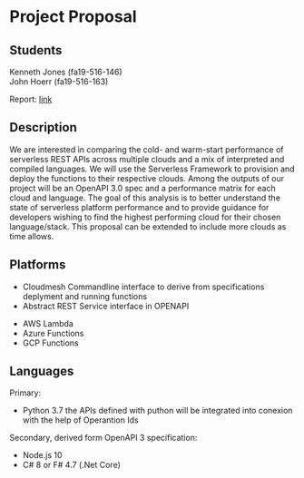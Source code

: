 # Project Proposal

## Students

Kenneth Jones (fa19-516-146)  
John Hoerr (fa19-516-163)

Report: [link](https://github.com/cloudmesh-community/fa19-516-163/blob/master/project/report.md)

## Description

We are interested in comparing the cold- and warm-start performance of
serverless REST APIs across multiple clouds and a mix of interpreted and
compiled languages. We will use the Serverless Framework to provision and deploy
the functions to their respective clouds. Among the outputs of our project will
be an OpenAPI 3.0 spec and a performance matrix for each cloud and language. The
goal of this analysis is to better understand the state of serverless platform
performance and to provide guidance for developers wishing to find the highest
performing cloud for their chosen language/stack. This proposal can be extended
to include more clouds as time allows.

## Platforms

* Cloudmesh Commandline interface to derive from specifications deplyment and running functions
* Abstract REST Service interface in OPENAPI
- AWS Lambda
- Azure Functions
- GCP Functions

## Languages

Primary:
- Python 3.7 the APIs defined with puthon will be integrated into conexion with the help of Operantion Ids

Secondary, derived form OpenAPI 3 specification:
- Node.js 10
- C# 8 or F# 4.7 (.Net Core)

